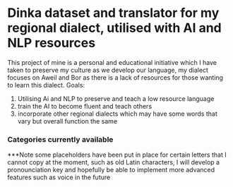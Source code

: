 # Dinka dataset and translator for my regional dialect, utilised with AI and NLP resources
This project of mine is a personal and educational initiative which I have taken to preserve my culture as we develop our language, my dialect focuses on Aweil and Bor as there is a lack of resources for those wanting to learn this dialect.
Goals:
1. Utilising Ai and NLP to preserve and teach a low resource language
2. train the AI to become fluent and teach others
3. incorporate other regional dialects which may have some words that vary but overall function the same
### Categories currently available
***Note some placeholders have been put in place for certain letters that I cannot copy at the moment, such as old Latin characters,
I will develop a pronounciation key and hopefully be able to implement more advanced features such as voice in the future
